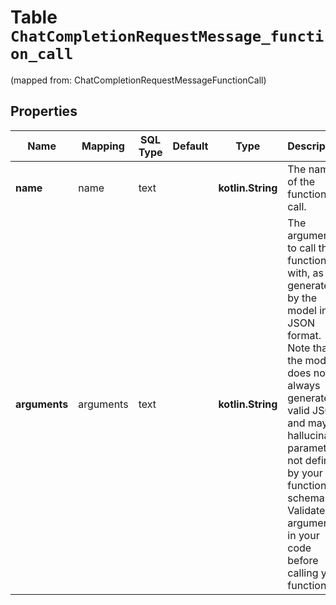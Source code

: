 
# Table `ChatCompletionRequestMessage_function_call`
(mapped from: ChatCompletionRequestMessageFunctionCall)

## Properties
Name | Mapping | SQL Type | Default | Type | Description | Notes
---- | ------- | -------- | ------- | ---- | ----------- | -----
**name** | name | text |  | **kotlin.String** | The name of the function to call. |  [optional]
**arguments** | arguments | text |  | **kotlin.String** | The arguments to call the function with, as generated by the model in JSON format. Note that the model does not always generate valid JSON, and may hallucinate parameters not defined by your function schema. Validate the arguments in your code before calling your function. |  [optional]




